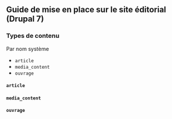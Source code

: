 ## Guide de mise en place sur le site éditorial (Drupal 7)

### Types de contenu 

Par nom système

- `article`
- `media_content`
- `ouvrage`

#### `article`

#### `media_content`

#### `ouvrage`
